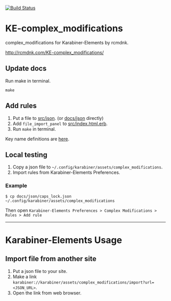 [![Build Status](https://travis-ci.org/pqrs-org/KE-complex_modifications.svg?branch=master)](https://travis-ci.org/pqrs-org/KE-complex_modifications)

# KE-complex_modifications

complex_modifications for Karabiner-Elements by rcmdnk.

http://rcmdnk.com/KE-complex_modifications/

## Update docs

Run make in terminal.

```
make
```

## Add rules

1. Put a file to [src/json](https://github.com/pqrs-org/KE-complex_modifications/tree/master/src/json). (or [docs/json](https://github.com/pqrs-org/KE-complex_modifications/tree/master/docs/json) directly)
2. Add `file_import_panel` to [src/index.html.erb](https://github.com/pqrs-org/KE-complex_modifications/tree/master/src/index.html.erb).
3. Run `make` in terminal.

Key name definitions are [here](https://github.com/tekezo/Karabiner-Elements/blob/master/src/apps/PreferencesWindow/PreferencesWindow/Resources/simple_modifications.json).

## Local testing

1. Copy a json file to `~/.config/karabiner/assets/complex_modifications`.
2. Import rules from Karabiner-Elements Preferences.

### Example

```
$ cp docs/json/caps_lock.json ~/.config/karabiner/assets/complex_modifications
```

Then open `Karabiner-Elements Preferences > Complex Modifications > Rules > Add rule`

----------

# Karabiner-Elements Usage

## Import file from another site

1. Put a json file to your site.
2. Make a link `karabiner://karabiner/assets/complex_modifications/import?url=<JSON_URL>`.
3. Open the link from web browser.
